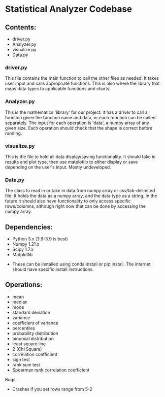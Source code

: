 # Statistical Analyzer Codebase

## Contents:
* driver.py
* Analyzer.py
* visualize.py
* Data.py

### driver.py
This file contains the main function to call the other files as needed. It takes user input and calls appropriate functions. This is also where the library that maps data types to applicable functions and charts.

### Analyzer.py
This is the mathematics 'library' for our project. It has a driver to call a function given the function name and data, or each function can be called separately. The input for each operation is 'data', a numpy array of any given size. Each operation should check that the shape is correct before running.

### visualize.py
This is the file to hold all data display/saving functionality. It should take in results and plot type, then use matplotlib to either display or save depending on the user's input. Mostly undeveloped.

### Data.py
The class to read in or take in data from numpy array or csv/tab-delimited file. It holds the data as a numpy array, and the data type as a string. In the future it should also have functionality to only access specific rows/columns, although right now that can be done by accessing the numpy array. 

## Dependencies:
* Python 3.x (3.6-3.9 is best)
* Numpy 1.21.x
* Scipy 1.7.x
* Matplotlib
- These can be installed using conda install or pip install. The internet should have specific install instructions.

## Operations: 
* mean
* median
* mode
* standard deviation
* variance
* coefficient of variance
* percentiles
* probability distribution
* binomial distribution
* least square line
* 2 (Chi Square)
* correlation coefficient
* sign test
* rank sum test
* Spearman rank correlation coefficient


Bugs:
* Crashes if you set rows range from 5-2